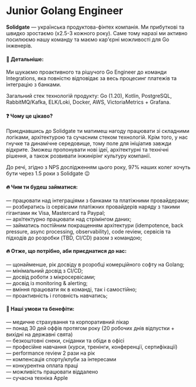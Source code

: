 ## <h1> Junior Golang Engineer </h1> 
<b>Solidgate</b> — українська продуктова-фінтех компанія. Ми прибуткові та швидко зростаємо (x2.5-3 кожного року). Саме тому наразі ми активно посилюємо нашу команду та маємо кар'єрні можливості для Go інженерів.

#### &#128205; Детальніше:
<p> Ми шукаємо проактивного та рішучого Go Engineer до команди Integrations, яка повністю відповідає за весь процесинг платежів та інтеграцію з банками. </p>
<p> Загальний стек технологій продукту: Go (1.20), Kotlin, PostgreSQL, RabbitMQ/Kafka, ELK/Loki, Docker, AWS, VictoriaMetrics + Grafana. </p>

#### &#10067; Чому це цікаво?
<p> Приєднавшись до Solidgate ти матимеш нагоду працювати зі складними логіками, архітектурою та сучасним стеком технологій. Крім того, у нас гнучке та динамічне середовище, тому поле для ініціатив завжди відкрите. Зможеш пропонувати нові ідеї, архітектурні та технічні рішення, а також розвивати інжинірінг культуру компанії. </p>

<p> До речі, згідно з NPS дослідженням цього року, 97% наших колег хочуть бути через 1.5 роки з Solidgate 😉 <p>

#### &#128293; Чим ти будеш займатися:
— працювати над інтеграціями з банками та платіжними провайдерами;<br>
— розбиратись із сервісами платіжних провайдерів наряду з такими гігантами як Visa, Mastercard та Paypal;<br>
— архітектурно працювати над стрімінгом даних;<br>
— займатись постійним покращенням архітектури (idempotence, back pressure, async processing, observability), code review, сервісів та підходів до розробки (TBD, CI/CD) разом з командою;<br>

#### &#128293; Отже, що потрібно, аби приєднатися до нас:
— щонайменше, рік досвіду в розробці комерційного софту на Golang;<br>
— мінімальний досвід з СІ/CD;<br>
— досвід роботи з мікросервісами;<br>
— досвід із monitoring & alerting;<br>
— вміння працювати як в команді, так і самостійно;<br>
— проактивність і готовність навчатись;<br>

#### &#129321; Наші умови та бенефіти:
— медичне страхування та корпоративний лікар<br>
— понад 30 дей оффів протягом року (20 робочих днів відпустки + вихідні на державні свята)<br>
— безкоштовні снеки, сніданки та обіди в офісі<br>
— професійне навчання (курси, тренінги, конференції, сертифікації)<br>
— performance review 2 рази на рік<br>
— компенсація спорту/клуби за інтересами<br>
— конкурентна оплата праці<br>
— можливість працювати віддалено<br>
— сучасна техніка Apple<br>
